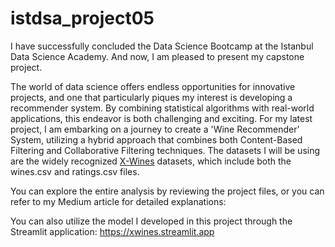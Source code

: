 # istdsa_project05

I have successfully concluded the Data Science Bootcamp at the Istanbul Data Science Academy. And now, I am pleased to present my capstone project.

The world of data science offers endless opportunities for innovative projects, and one that particularly piques my interest is developing a recommender system. By combining statistical algorithms with real-world applications, this endeavor is both challenging and exciting. For my latest project, I am embarking on a journey to create a 'Wine Recommender' System, utilizing a hybrid approach that combines both Content-Based Filtering and Collaborative Filtering techniques. The datasets I will be using are the widely recognized [X-Wines](https://www.mdpi.com/2504-2289/7/1/20) datasets, which include both the wines.csv and ratings.csv files.

You can explore the entire analysis by reviewing the project files, or you can refer to my Medium article for detailed explanations: 

You can also utilize the model I developed in this project through the Streamlit application: https://xwines.streamlit.app
